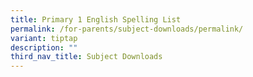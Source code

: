 ```yaml
---
title: Primary 1 English Spelling List
permalink: /for-parents/subject-downloads/permalink/
variant: tiptap
description: ""
third_nav_title: Subject Downloads
---
```

<p></p>